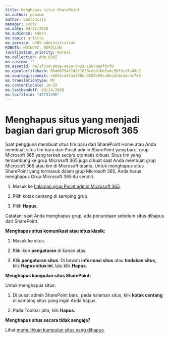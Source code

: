 ```yaml
---
title: Menghapus situs SharePoint
ms.author: pebaum
author: bentoncity
manager: scotv
ms.date: 04/21/2020
ms.audience: Admin
ms.topic: article
ms.service: o365-administration
ROBOTS: NOINDEX, NOFOLLOW
localization_priority: Normal
ms.collection: Adm_O365
ms.custom: ''
ms.assetid: 4a71f3cd-000a-4a1a-b42a-15b70a8fb6f8
ms.openlocfilehash: 06406794f24821836cebb1bb5ade56f9ca7e49a2
ms.sourcegitcommit: c6692ce0fa1358ec3529e59ca0ecdfdea4cdc759
ms.translationtype: MT
ms.contentlocale: id-ID
ms.lasthandoff: 09/14/2020
ms.locfileid: "47731206"
---
```

# <a name="delete-sites-that-belong-to-a-microsoft-365-group"></a>Menghapus situs yang menjadi bagian dari grup Microsoft 365

Saat pengguna membuat situs tim baru dari SharePoint Home atau Anda membuat situs tim baru dari Pusat admin SharePoint yang baru, grup Microsoft 365 yang terkait secara otomatis dibuat. Situs tim yang tersambung ke grup Microsoft 365 juga dibuat saat Anda membuat grup Microsoft 365 atau tim di Microsoft teams. Untuk menghapus situs SharePoint yang termasuk dalam grup Microsoft 365, Anda harus menghapus Grup Microsoft 365 itu sendiri. 
  
1. Masuk ke [halaman grup Pusat admin Microsoft 365](https://portal.office.com/adminportal/home#/groups).
    
2. Pilih kotak centang di samping grup.
    
3. Pilih **Hapus**.
    
Catatan: saat Anda menghapus grup, ada penundaan sebelum situs dihapus dari SharePoint.
  
**Menghapus situs komunikasi atau situs klasik:**

1. Masuk ke situs.
  
2. Klik ikon **pengaturan** di kanan atas. 
  
3. Klik **pengaturan situs**. Di bawah **informasi situs** atau **tindakan situs**, klik **Hapus situs ini**, lalu klik **Hapus**.
  
**Menghapus kumpulan situs SharePoint:**

Untuk menghapus situs:
  
1. Di pusat admin SharePoint baru, pada halaman situs, klik **kotak centang** di samping situs yang ingin Anda hapus. 
    
2. Pada Toolbar pita, klik **Hapus.**
    
**Menghapus situs secara tidak sengaja?**

Lihat [memulihkan kumpulan situs yang dihapus](https://go.microsoft.com/fwlink/?linkid=867660).
  

